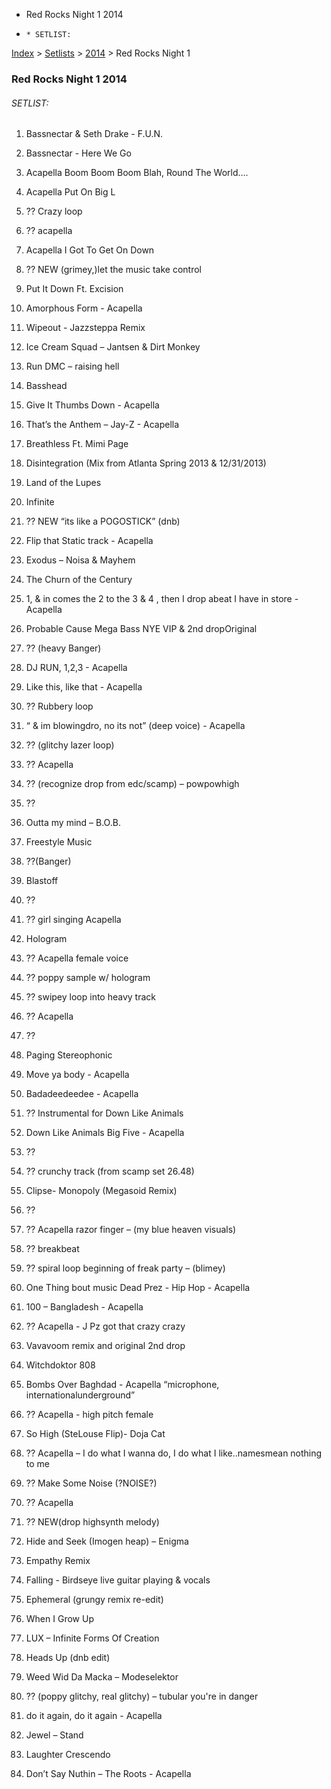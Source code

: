   * Red Rocks Night 1 2014
  *     * SETLIST:

[Index](https://www.reddit.com/r/bassnectar/wiki/index) >
[Setlists](https://www.reddit.com/r/bassnectar/wiki/interactive/setlists) >
[2014](https://www.reddit.com/r/bassnectar/wiki/interactive/setlists/2014) >
Red Rocks Night 1

### Red Rocks Night 1 2014

###### SETLIST:

  1. Bassnectar & Seth Drake - F.U.N.

  2. Bassnectar - Here We Go

  3. Acapella Boom Boom Boom Blah, Round The World….

  4. Acapella Put On Big L

  5. ?? Crazy loop

  6. ?? acapella

  7. Acapella I Got To Get On Down

  8. ?? NEW (grimey,)let the music take control

  9. Put It Down Ft. Excision

  10. Amorphous Form - Acapella

  11. Wipeout - Jazzsteppa Remix

  12. Ice Cream Squad – Jantsen & Dirt Monkey

  13. Run DMC – raising hell

  14. Basshead

  15. Give It Thumbs Down - Acapella

  16. That’s the Anthem – Jay-Z - Acapella

  17. Breathless Ft. Mimi Page

  18. Disintegration (Mix from Atlanta Spring 2013 & 12/31/2013)

  19. Land of the Lupes

  20. Infinite

  21. ?? NEW “its like a POGOSTICK” (dnb)

  22. Flip that Static track - Acapella

  23. Exodus – Noisa & Mayhem

  24. The Churn of the Century

  25. 1, & in comes the 2 to the 3 & 4 , then I drop abeat I have in store - Acapella

  26. Probable Cause Mega Bass NYE VIP & 2nd dropOriginal

  27. ?? (heavy Banger)

  28. DJ RUN, 1,2,3 - Acapella

  29. Like this, like that - Acapella

  30. ?? Rubbery loop

  31. “ & im blowingdro, no its not” (deep voice) - Acapella

  32. ?? (glitchy lazer loop)

  33. ?? Acapella

  34. ?? (recognize drop from edc/scamp) – powpowhigh

  35. ??

  36. Outta my mind – B.O.B.

  37. Freestyle Music

  38. ??(Banger)

  39. Blastoff

  40. ??

  41. ?? girl singing Acapella

  42. Hologram

  43. ?? Acapella female voice

  44. ?? poppy sample w/ hologram

  45. ?? swipey loop into heavy track

  46. ?? Acapella

  47. ??

  48. Paging Stereophonic

  49. Move ya body - Acapella

  50. Badadeedeedee - Acapella

  51. ?? Instrumental for Down Like Animals

  52. Down Like Animals Big Five - Acapella

  53. ??

  54. ?? crunchy track (from scamp set 26.48)

  55. Clipse- Monopoly (Megasoid Remix)

  56. ??

  57. ?? Acapella razor finger – (my blue heaven visuals)

  58. ?? breakbeat

  59. ?? spiral loop beginning of freak party – (blimey)

  60. One Thing bout music Dead Prez - Hip Hop - Acapella

  61. 100 – Bangladesh - Acapella

  62. ?? Acapella - J Pz got that crazy crazy

  63. Vavavoom remix and original 2nd drop

  64. Witchdoktor 808

  65. Bombs Over Baghdad - Acapella “microphone, internationalunderground”

  66. ?? Acapella - high pitch female

  67. So High (SteLouse Flip)- Doja Cat

  68. ?? Acapella – I do what I wanna do, I do what I like..namesmean nothing to me

  69. ?? Make Some Noise (?NOISE?)

  70. ?? Acapella

  71. ?? NEW(drop highsynth melody)

  72. Hide and Seek (Imogen heap) – Enigma

  73. Empathy Remix

  74. Falling - Birdseye live guitar playing & vocals

  75. Ephemeral (grungy remix re-edit)

  76. When I Grow Up

  77. LUX – Infinite Forms Of Creation

  78. Heads Up (dnb edit)

  79. Weed Wid Da Macka – Modeselektor

  80. ?? (poppy glitchy, real glitchy) – tubular you're in danger

  81. do it again, do it again - Acapella

  82. Jewel – Stand

  83. Laughter Crescendo

  84. Don’t Say Nuthin – The Roots - Acapella


